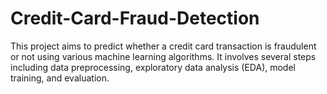 # Credit-Card-Fraud-Detection
This project aims to predict whether a credit card transaction is fraudulent or not using various machine learning algorithms. It involves several steps including data preprocessing, exploratory data analysis (EDA), model training, and evaluation. 
